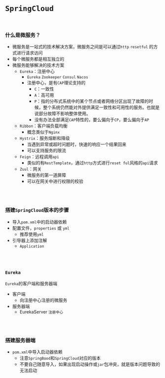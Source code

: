 # `SpringCloud`

<br>

### 什么是微服务？

- 微服务是一站式的技术解决方案，微服务之间是可以通过`http` `resetful` 的方式进行请求访问
- 每个微服务都是相互独立的
- 微服务能够解决的技术方案
  * `Eureka`：注册中心
    * `Eureka` `Zookeeper` `Consul` `Nacos`
    * 注册中心，是有`CAP`理论支持的
      * `C`：一致性
      * `A`：高可用
      * `P`：指的分布式系统中的某个节点或者网络分区出现了故障的时候，整个系统仍然能对外提供满足一致性和可用性的服务。也就是说部分故障不影响整体使用。
      * 没有办法全部满足`CAP`特性的，要么偏向于`CP`，要么偏向于`AP`
  * `Ribbon`：客户端负载均衡
    * 概念类似于`Nginx`
  * `Hystrix`：服务熔断和降级
    * 当遇到异常或超时问题时，快速的响应一个结果回来
    * 可以支持服务的限流
  * `Feign`：远程调用`api`
    * 类似的有`RestTemplate`，通过`http`方式进行`reset ful`风格的`api`请求
  * `Zuul`：网关
    * 微服务的第一道屏障
    * 可以在网关中进行权限的校验

<br>

<br>

### 搭建`SpringCloud`版本的步骤

- 导入`pom.xml`中的启动器依赖
- 配置文件，`properties` 或 `yml`
  * 推荐使用`yml`
- 引导器上添加注解
  * `Application`

<br>

<br>

### `Eureka`

`Eureka`的客户端和服务器端

* 客户端
  * 向注册中心注册的微服务
* 服务器端
  * EurekaServer `注册中心`

<br>

<br>

### 搭建服务器端

- `pom.xml`中导入启动器依赖
  - 注意`SpringBood`和`SpringCloud`对应的版本
  - 不要自己随意导入，如果出现启动操作或`jar`包冲突，就是版本问题导致的无法启动